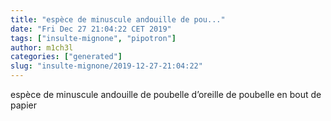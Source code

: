 ```yaml
---
title: "espèce de minuscule andouille de pou..."
date: "Fri Dec 27 21:04:22 CET 2019"
tags: ["insulte-mignone", "pipotron"]
author: m1ch3l
categories: ["generated"]
slug: "insulte-mignone/2019-12-27-21:04:22"
---
```


espèce de minuscule andouille de poubelle d’oreille de poubelle en bout de papier
